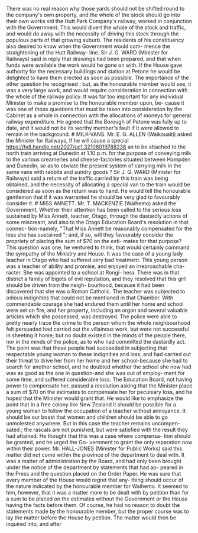 There was no real reason why those yards should not be shifted round to the company's own property, and the whole of the stock should go into their own works vid the Hutt Park Company's railway, worked in conjunction with the Government. This would divert the whole of the stock and traffic, and would do away with the necessity of driving this stock through the populous parts of that growing suburb. The residents of his constituency also desired to know when the Government would com- mence the straightening of the Hutt Railway- line. Sir J. G. WARD (Minister for Railways) said in reply that drawings had been prepared, and that when funds were available the work would he gone on with. If the House gave authority for the necessary buildings and station at Petone he would be delighted to have them erected as soon as possible. The importance of the other question he recognised ; but, as the honourable member would see, it was a very large work, and would require consideration in connection with the whole of the railway policy. It was far too important for any individual Minister to make a promise to the honourable member upon, be- cause it was one of those questions that must be taken into consideration by the Cabinet as a whole in connection with the allocations of moneys for general railway expenditure. He agreed that the Borough of Petone was fully up to date, and it would not be its worthy member's fault if it were allowed to remain in the background. # MILK-VANS. Mr. E. G. ALLEN (Waikouaiti) asked the Minister for Railways, If he will cause a special https://hdl.handle.net/2027/uc1.32106019788238 an to be attached to the north train arriving at Dunedin at 1.10 p.m. for the purpose of conveying milk to the various creameries and cheese-factories situated between Hampden and Dunedin, so as to obviate the present system of carrying milk in the same vans with rabbits and sundry goods ? Sir J. G. WARD (Minister for Railways) said a return of the traffic carried by this train was being obtained, and the necessity of allocating a special van to the train would be considered as soon as the return was to hand. He would tell the honourable gentleman that if it was warranted he should be very glad to favourably consider it. # MISS ANNETT. Mr. T. MACKENZIE (Waihemo) asked the Government, Whether their attention has been called to the serious loss sustained by Miss Annett, teacher, Otago, through the dastardly actions of some miscreant, and also to the Otago Education Board's resolution in that connec- tion-namely, "That Miss Annett be reasonably compensated for the loss she has sustained "; and, if so, will they favourably consider the propriety of placing the sum of $70 on the esti- mates for that purpose? This question was one, he ventured to think, that would certainly command the sympathy of the Ministry and House. It was the case of a young lady teacher in Otago who had suffered very bad treatment. This young person was a teacher of ability and promise, and enjoyed an irreproachable cha- racter. She was appointed to a school at Rongi- hera. There was in that district a family of bigots of evil reputation, and they resolved that this girl should be driven from the neigh- bourhood, because it had been discovered that she was a Roman Catholic. The teacher was subjected to odious indignities that could not be mentioned in that Chamber. With commendable courage she had endured them until her home and school were set on fire, and her property, including an organ and several valuable articles which she possessed, was destroyed. The police were able to pretty nearly trace the crime to the person whom the whole neighbourhood felt persuaded had carried out the villainous work, but were not successful in sheeting it home; but no doubt existed in the minds of the people there, nor in the minds of the police, as to who had committed the dastardly act. The point was that these people had succeeded in subjecting that respectable young woman to these indignities and loss, and had carried out their threat to drive her from her home and her school-because she had to search for another school, and he doubted whether the school she now had was as good as the one in question-and she was out of employ- ment for some time, and suffered considerable loss. The Education Board, not having power to compensate her, passed a resolution asking that the Minister place a sum of $70 on the estimates to compensate her for pecuniary loss, and he hoped that the Minister would grant that. He would like to emphasize the point that in a free colony like New Zealand it should be possible for a young woman to follow the occupation of a teacher without annoyance. It should be our boast that women and children should be able to go unmolested anywhere. But in this case the teacher remains uncompen- sated ; the rascals are not punished, but were satisfied with the result they had attained. He thought that this was a case where compensa- tion should be granted, and he urged the Go- vernment to grant the only reparation now within their power. Mr. HALL-JONES (Minister for Public Works) said this matter did not come within the province of the department to deal with. It was a matter of administration by the Board, and had only been brought under the notice of the department by statements that had ap- peared in the Press and the question placed on the Order Paper. He was sure that every member of the House would regret that any- thing should occur of the nature indicated by the honourable member for Waihemo. It seemed to him, however, that it was a matter more to be dealt with by petition than for a sum to be placed on the estimates without the Government or the House having the facts before them. Of course, he had no reason to doubt the statements made by the honourable member, but the proper course was to lay the matter before the House by petition. The matter would then be inquired into, and after 